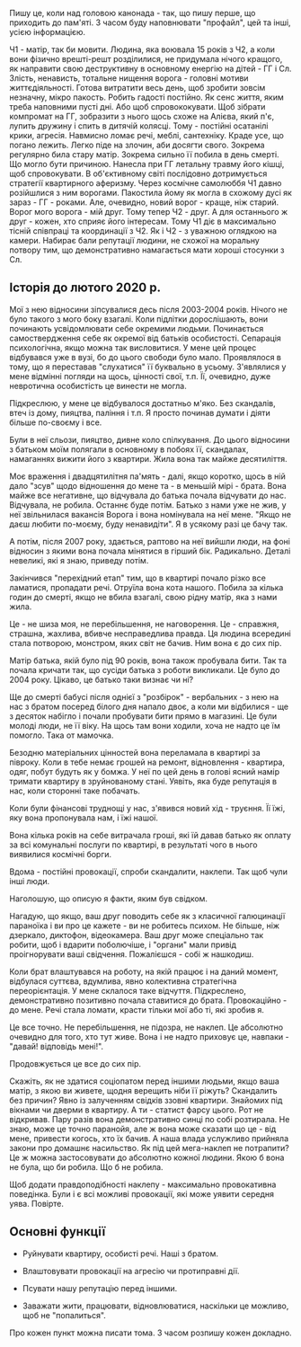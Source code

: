Пишу це, коли над головою канонада - так, що пишу перше, що приходить до пам'яті. З часом буду наповнювати "профайл", цей та інші, усією інформацією.

Ч1 - матір, так би мовити. Людина, яка воювала 15 років з Ч2, а коли вони фізично врешті-решт розділилися, не придумала нічого кращого, як направити свою деструктивну в основному енергію на дітей - ГГ і Сл.
Злість, ненависть, тотальне нищення ворога - головні мотиви життєдіяльності. Готова витратити весь день, щоб зробити зовсім незначну, мікро пакость. Робить гадості постійно. Як сенс життя, яким треба наповними пусті дні. 
Або щоб спровококувати. Щоб зібрати компромат на ГГ, зобразити з нього щось схоже на Алієва, який п'є, лупить дружину і спить в дитячій колясці. Тому - постійні осатанілі крики, агресія. Навмисно ломає речі, меблі, сантехніку. Краде усе, що погано лежить.
Легко піде на злочин, аби досягти свого. Зокрема регулярно била стару матір. Зокрема сильно її побила в день смерті. Що могло бути причиною. Нанесла при ГГ летальну травму його кішці, щоб спровокувати. 
В об'єктивному світі послідовно дотримується стратегії квартирного аферизму.
Через космічне самолюббя Ч1 давно розійшлися з ним ворогами. Пакостила йому як могла в схожому дусі як зараз - ГГ - роками. Але, очевидно, новий ворог - краще, ніж старий. Ворог мого ворога - мій друг. Тому тепер Ч2 - друг. А для останнього ж друг - кожен, хто сприяє його інтересам. Тому Ч1 діє в максимально тісній співпраці та координації з Ч2. 
Як і Ч2 - з уважною оглядкою на камери.
Набирає бали репутації людини, не схожої на моральну потвору тим, що демонстративно намагається мати хороші стосунки з Сл.


## Історія до лютого 2020 р.

Мої з нею відносини зіпсувалися десь після 2003-2004 років. Нічого не було такого з мого боку взагалі. Коли підлітки дорослішають, вони починають усвідомлювати себе окремими людьми. Починається самоствердження себе як окремої від батьків особистості. Сепарація психологічна, якщо можна так висловитися. У мене цей процес відбувався уже в вузі, бо до цього свободи було мало. Проявлялося в тому, що я переставав "слухатися" її буквально в усьому. З'являлися у мене відмінні погляди на щось, цінності свої, т.п. Її, очевидно, дуже невротична особистість це винести не могла. 

Підкреслюю, у мене це відбувалося достатньо м'яко. Без скандалів, втеч із дому, пияцтва, паління і т.п. Я просто починав думати і діяти більше по-своєму і все.

Були в неї сльози, пияцтво, дивне коло спілкування. До цього відносини з батьком моїм полягали в основному в побоях її, скандалах, намаганнях вижити його з квартири. Жила вона так майже десятиліття.

Моє враження і двадцятилітня па'мять - далі, якщо коротко, щось в ній дало "зсув" щодо відношення до мене та - в меньшій мірі - брата. Вона майже все негативне, що відчувала до батька почала відчувати до нас. Відчувала, не робила. Останнє буде потім. Батько з нами уже не жив, у неї звільнилася вакансія Ворога і вона номінувала на неї мене. "Якщо не даєш любити по-моєму, буду ненавидіти". Я в усякому разі це бачу так.

А потім, після 2007 року, здається, раптово на неї вийшли люди, на фоні відносин з якими вона почала мінятися в гірший бік. Радикально. Деталі невеликі, які я знаю, приведу потім. 

Закінчився "перехідний етап" тим, що в квартирі почало різко все ламатися, пропадати речі. Отруїла вона кота нашого. Побила за кілька годин до смерті, якщо не вбила взагалі, свою рідну матір, яка з нами жила. 

Це - не шиза моя, не перебільшення, не наговорення. Це - справжня, страшна, жахлива, вбивче несправедлива правда. Ця людина всередині стала потворою, монстром, яких світ не бачив. Ним вона є до сих пір. 

Матір батька, якій було під 90 років, вона також пробувала бити. Так та почала кричати так, що сусіди батька з роботи викликали. Це було до 2004 року. Цікаво, це батько таки визнає чи ні?

Ще до смерті бабусі після однієї з "розбірок" - вербальних - з нею на нас з братом посеред білого дня напало двоє, а коли ми відбилися -  ще з десяток набігло і почали пробувати бити прямо в магазині. Це були молоді люди, не її віку. На щось там вони ходили, хоча не надто це їм помогло. Така от мамочка.

Безодню матеріальних цінностей вона переламала в квартирі за півроку. Коли в тебе немає грошей на ремонт, відновлення - квартира, одяг, побут будуть як у бомжа. У неї по цей день в голові ясний намір тримати квартиру в зруйнованому стані. Уявіть, яка буде репутація в нас, коли сторонні таке побачать.

Коли були фінансові труднощі у нас, з'явився новий хід - труєння. Її їжі, яку вона пропонувала нам, і їжі нашої. 

Вона кілька років на себе витрачала гроші, які їй давав батько як оплату за всі комунальні послуги по квартирі, в результаті чого в нього виявилися космічні борги.

Вдома - постійні провокації, спроби скандалити, наклепи. Так щоб чули інші люди.

Наголошую, що описую я факти, яким був свідком. 

Нагадую, що якщо, ваш друг поводить себе як з класичної галюцинації параноїка і ви про це кажете - ви не робитесь психом. Не більше, ніж дзеркало, диктофон, відеокамера. Ваш друг може спеціально так робити, щоб і вдарити поболючіше, і "органи" мали привід проігнорувати ваші свідчення. Пожалієшся - собі ж нашкодиш.

Коли брат влаштувався на роботу, на якій працює і на даний момент, відбулася суттєва, вдумлива, явно колективна стратегічна переорієнтація. У мене склалося таке відчуття. Підкреслено, демонстративно позитивно почала ставитися до брата. Провокаційно - до мене. Речі стала ломати, красти тільки мої або ті, які зробив я. 

Це все точно. Не перебільшення, не підозра, не наклеп. Це абсолютно очевидно для того, хто тут живе. Вона і не надто приховує це, навпаки - "давай! відповідь мені!". 

Продовжується це все до сих пір.

Скажіть, як не здатися соціопатом перед іншими людьми, якщо ваша матір, з якою ви живете, щодня верещить ніби її ріжуть? Cкандалить без причин? Явно із залученням свідків ззовні квартири. Знайомих під вікнами чи дверми в квартиру. А ти - статист фарсу цього. Рот не відкривав. Пару разів вона демонстративно синці по собі розтирала. Не знаю, може це точно паранойя, але ж вона може сказати що це - від мене, привести когось, хто їх бачив. А наша влада услужливо прийняла закони про домашнє насильство. Як під цей мега-наклеп не потрапити? Це ж можна застосовувати до абсолютно кожної людини. Якою б вона не була, що би робила. Що б не робила.

Щоб додати правдоподібності наклепу - максимально провокативна поведінка. Були і є всі можливі провокації, які може уявити середня уява. Повірте.

## Основні функції

- Руйнувати квартиру, особисті речі. Наші з братом.

- Влаштовувати провокації на агресію чи протиправні дії.

- Псувати нашу репутацію перед іншими.

- Заважати жити, працювати, відновлюватися, наскільки це можливо, щоб не "попалиться".

Про кожен пункт можна писати тома. З часом розпишу кожен докладно.


